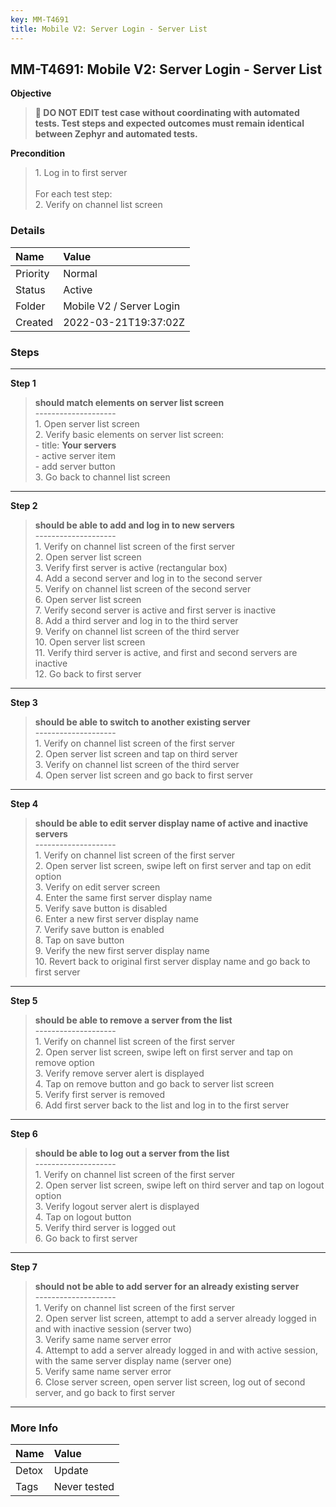 ```yaml
---
key: MM-T4691
title: Mobile V2: Server Login - Server List
---
```


## MM-T4691: Mobile V2: Server Login - Server List

**Objective**

> <article><strong>🛑 DO NOT EDIT test case without coordinating with automated tests. Test steps and expected outcomes must remain identical between Zephyr and automated tests.</strong></article>

**Precondition**

> <article>1. Log in to first server<br /><br />For each test step:<br />2. Verify on channel list screen</article>

### Details

| Name     | Value                    |
| :------- | :----------------------- |
| Priority | Normal                   |
| Status   | Active                   |
| Folder   | Mobile V2 / Server Login |
| Created  | 2022-03-21T19:37:02Z     |

### Steps

<hr/>

**Step 1**

> <article><strong>should match elements on server list screen</strong><br />--------------------<br />1. Open server list screen<br />2. Verify basic elements on server list screen:<br />- title: <strong>Your servers</strong><br />- active server item<br />- add server button<br />3. Go back to channel list screen</article>

<hr/>

**Step 2**

> <article><strong>should be able to add and log in to new servers</strong><br />--------------------<br />1. Verify on channel list screen of the first server<br />2. Open server list screen<br />3. Verify first server is active (rectangular box)<br />4. Add a second server and log in to the second server<br />5. Verify on channel list screen of the second server<br />6. Open server list screen<br />7. Verify second server is active and first server is inactive<br />8. Add a third server and log in to the third server<br />9. Verify on channel list screen of the third server<br />10. Open server list screen<br />11. Verify third server is active, and first and second servers are inactive<br />12. Go back to first server</article>

<hr/>

**Step 3**

> <article><strong>should be able to switch to another existing server</strong><br />--------------------<br />1. Verify on channel list screen of the first server<br />2. Open server list screen and tap on third server<br />3. Verify on channel list screen of the third server<br />4. Open server list screen and go back to first server</article>

<hr/>

**Step 4**

> <article><strong>should be able to edit server display name of active and inactive servers</strong><br />--------------------<br />1. Verify on channel list screen of the first server<br />2. Open server list screen, swipe left on first server and tap on edit option<br />3. Verify on edit server screen<br />4. Enter the same first server display name<br />5. Verify save button is disabled<br />6. Enter a new first server display name<br />7. Verify save button is enabled<br />8. Tap on save button<br />9. Verify the new first server display name<br />10. Revert back to original first server display name and go back to first server</article>

<hr/>

**Step 5**

> <article><strong>should be able to remove a server from the list</strong><br />--------------------<br />1. Verify on channel list screen of the first server<br />2. Open server list screen, swipe left on first server and tap on remove option<br />3. Verify remove server alert is displayed<br />4. Tap on remove button and go back to server list screen<br />5. Verify first server is removed<br />6. Add first server back to the list and log in to the first server</article>

<hr/>

**Step 6**

> <article><strong>should be able to log out a server from the list</strong><br />--------------------<br />1. Verify on channel list screen of the first server<br />2. Open server list screen, swipe left on third server and tap on logout option<br />3. Verify logout server alert is displayed<br />4. Tap on logout button<br />5. Verify third server is logged out<br />6. Go back to first server</article>

<hr/>

**Step 7**

> <article><strong>should not be able to add server for an already existing server</strong><br />--------------------<br />1. Verify on channel list screen of the first server<br />2. Open server list screen, attempt to add a server already logged in and with inactive session (server two)<br />3. Verify same name server error<br />4. Attempt to add a server already logged in and with active session, with the same server display name (server one)<br />5. Verify same name server error<br />6. Close server screen, open server list screen, log out of second server, and go back to first server</article>

<hr/>

### More Info

| Name  | Value        |
| :---- | :----------- |
| Detox | Update       |
| Tags  | Never tested |
